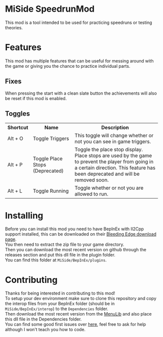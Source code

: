 # MiSide SpeedrunMod
This mod is a tool intended to be used for practicing speedruns or testing theories.

# Features
This mod has multiple features that can be useful for messing around with the game or giving you the chance to practice individual parts.  

## Fixes
When pressing the start with a clean slate button the achievements will also be reset if this mod is enabled.

## Toggles
 <table>
  <tr>
    <th>Shortcut</th>
    <th>Name</th>
    <th>Description</th>
  </tr>
  <tr>
    <td>Alt + O</td>
    <td>Toggle Triggers</td>
    <td>This toggle will change whether or not you can see in game triggers.</td>
  </tr>
  <tr>
    <td>Alt + P</td>
    <td>Toggle Place Stops (Deprecated)</td>
    <td>Toggle the place stop display. Place stops are used by the game to prevent the player from going in a certain direction. This feature has been deprecated and will be removed soon.</td>
  </tr>
  <tr>
    <td>Alt + L</td>
    <td>Toggle Running</td>
    <td>Toggle whether or not you are allowed to run.</td>
  </tr>
</table> 

# Installing
Before you can install this mod you need to have BepInEx with Il2Cpp support installed, this can be downloaded on their [Bleeding Edge download page](https://builds.bepinex.dev/projects/bepinex_be).  
You then need to extract the zip file to your game directory.  
Then you can download the most recent version on github through the releases section and put this dll file in the plugin folder.  
You can find this folder at `MiSide/BepInEx/plugins`.

# Contributing
Thanks for being interested in contributing to this mod!  
To setup your dev environment make sure to clone this repository and copy the interop files from your BepInEx folder (should be in `MiSide/BepInEx/interop`) to the `Dependencies` folder.  
Then download the most recent version from the [MenuLib](https://github.com/SliceCraft/MiSideMenuLib/releases) and also place this dll file in the Dependencies folder.  
You can find some good first issues over [here](https://github.com/SliceCraft/MiSideSpeedrunMod/issues?q=is%3Aissue%20state%3Aopen%20label%3A%22good%20first%20issue%22), feel free to ask for help although I won't teach you how to code.